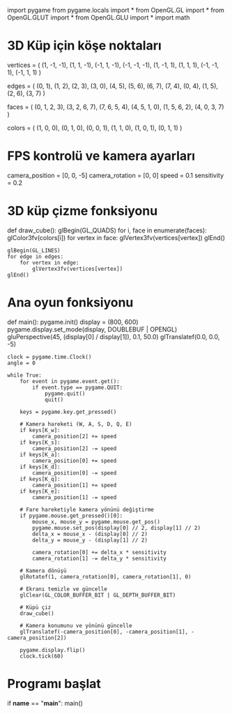 import pygame
from pygame.locals import *
from OpenGL.GL import *
from OpenGL.GLUT import *
from OpenGL.GLU import *
import math

# 3D Küp için köşe noktaları
vertices = (
    (1, -1, -1),
    (1, 1, -1),
    (-1, 1, -1),
    (-1, -1, -1),
    (1, -1, 1),
    (1, 1, 1),
    (-1, -1, 1),
    (-1, 1, 1)
)

edges = (
    (0, 1),
    (1, 2),
    (2, 3),
    (3, 0),
    (4, 5),
    (5, 6),
    (6, 7),
    (7, 4),
    (0, 4),
    (1, 5),
    (2, 6),
    (3, 7)
)

faces = (
    (0, 1, 2, 3),
    (3, 2, 6, 7),
    (7, 6, 5, 4),
    (4, 5, 1, 0),
    (1, 5, 6, 2),
    (4, 0, 3, 7)
)

colors = (
    (1, 0, 0),
    (0, 1, 0),
    (0, 0, 1),
    (1, 1, 0),
    (1, 0, 1),
    (0, 1, 1)
)

# FPS kontrolü ve kamera ayarları
camera_position = [0, 0, -5]
camera_rotation = [0, 0]
speed = 0.1
sensitivity = 0.2

# 3D küp çizme fonksiyonu
def draw_cube():
    glBegin(GL_QUADS)
    for i, face in enumerate(faces):
        glColor3fv(colors[i])
        for vertex in face:
            glVertex3fv(vertices[vertex])
    glEnd()

    glBegin(GL_LINES)
    for edge in edges:
        for vertex in edge:
            glVertex3fv(vertices[vertex])
    glEnd()

# Ana oyun fonksiyonu
def main():
    pygame.init()
    display = (800, 600)
    pygame.display.set_mode(display, DOUBLEBUF | OPENGL)
    gluPerspective(45, (display[0] / display[1]), 0.1, 50.0)
    glTranslatef(0.0, 0.0, -5)

    clock = pygame.time.Clock()
    angle = 0

    while True:
        for event in pygame.event.get():
            if event.type == pygame.QUIT:
                pygame.quit()
                quit()

        keys = pygame.key.get_pressed()

        # Kamera hareketi (W, A, S, D, Q, E)
        if keys[K_w]:
            camera_position[2] += speed
        if keys[K_s]:
            camera_position[2] -= speed
        if keys[K_a]:
            camera_position[0] += speed
        if keys[K_d]:
            camera_position[0] -= speed
        if keys[K_q]:
            camera_position[1] += speed
        if keys[K_e]:
            camera_position[1] -= speed

        # Fare hareketiyle kamera yönünü değiştirme
        if pygame.mouse.get_pressed()[0]:
            mouse_x, mouse_y = pygame.mouse.get_pos()
            pygame.mouse.set_pos(display[0] // 2, display[1] // 2)
            delta_x = mouse_x - (display[0] // 2)
            delta_y = mouse_y - (display[1] // 2)

            camera_rotation[0] += delta_x * sensitivity
            camera_rotation[1] -= delta_y * sensitivity

        # Kamera dönüşü
        glRotatef(1, camera_rotation[0], camera_rotation[1], 0)

        # Ekranı temizle ve güncelle
        glClear(GL_COLOR_BUFFER_BIT | GL_DEPTH_BUFFER_BIT)

        # Küpü çiz
        draw_cube()

        # Kamera konumunu ve yönünü güncelle
        glTranslatef(-camera_position[0], -camera_position[1], -camera_position[2])

        pygame.display.flip()
        clock.tick(60)

# Programı başlat
if __name__ == "__main__":
    main()
